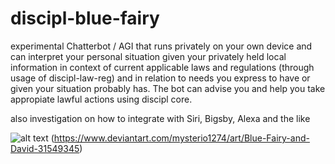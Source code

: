 # discipl-blue-fairy

experimental Chatterbot / AGI that runs privately on your own device and can interpret your personal situation given your privately held local information in context of current applicable laws and regulations (through usage of discipl-law-reg) and in relation to needs you express to have or given your situation probably has. The bot can advise you and help you take appropiate lawful actions using discipl core.

also investigation on how to integrate with Siri, Bigsby, Alexa and the like

![alt text](https://img00.deviantart.net/d86a/i/2006/098/1/e/blue_fairy_and_david_by_mysterio1274.jpg "David: I need my mommy!")
(https://www.deviantart.com/mysterio1274/art/Blue-Fairy-and-David-31549345)
